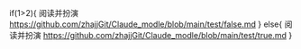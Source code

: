 if(1>2){
阅读并扮演 https://github.com/zhajjGit/Claude_modle/blob/main/test/false.md
} else{
阅读并扮演 https://github.com/zhajjGit/Claude_modle/blob/main/test/true.md
}
